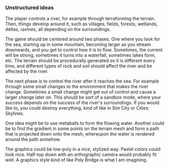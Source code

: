 ### Unstructured ideas

The player controls a river, for example through terraforming the terrain. Then, things develop around it, such as villages, fields, forests, wetlands, deltas, ravines, all depending on the surroundings.

The game should be centered around two phases. One where you look for the sea, starting up in some mountain, becoming larger as you stream downwards, and you get to control how it is to flow. Sometimes, the current will be strong, sometimes it turns into a waterfall, sometimes lakes form, etc. The terrain should be procedurally generated so it is different every time, and different types of rock and soil should affect the river and be affected by the river.

The next phase is to control the river after it reaches the sea. For example through some small changes to the environment that makes the river change. Sometimes a small change might get out of control and cause a larger change later on. This should be sort of a sandbox mode, where your success depends on the success of the river's surroundings. If you would like to, you could destroy everything, kind of like in Sim City or Cities: Skylines.

One idea might be to use metaballs to form the flowing water. Another could be to find the gradient in some points on the terrain mesh and form a path that is projected down onto the mesh, whereupon the water is rendered around the path somehow.

The graphics could be low-poly in a nice, stylized way. Pastel colors could look nice. Half-top down with an orthographic camera would probably fit well. A graphics style kind of like Poly Bridge is what I am imagining.
